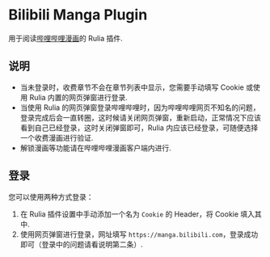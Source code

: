 # Bilibili Manga Plugin

用于阅读[哔哩哔哩漫画](https://manga.bilibili.com)的 Rulia 插件.

## 说明

 - 当未登录时，收费章节不会在章节列表中显示，您需要手动填写 Cookie 或使用 Rulia 内置的网页弹窗进行登录.
 - 当使用 Rulia 的网页弹窗登录哔哩哔哩时，因为哔哩哔哩网页不知名的问题，登录完成后会一直转圈，这时候请关闭网页弹窗，重新启动，正常情况下应该看到自己已经登录，这时关闭弹窗即可，Rulia 内应该已经登录，可随便选择一个收费漫画进行验证.
 - 解锁漫画等功能请在哔哩哔哩漫画客户端内进行.

## 登录

您可以使用两种方式登录：

1. 在 Rulia 插件设置中手动添加一个名为 `Cookie` 的 Header，将 Cookie 填入其中.
2. 使用网页弹窗进行登录，网址填写 `https://manga.bilibili.com`，登录成功即可（登录中的问题请看说明第二条）.
